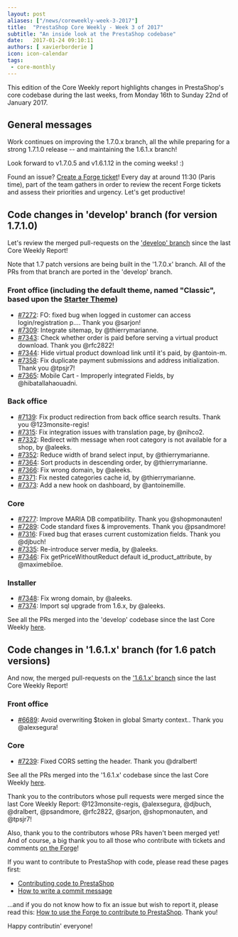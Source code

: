 ```yaml
---
layout: post
aliases: ["/news/coreweekly-week-3-2017"]
title:  "PrestaShop Core Weekly - Week 3 of 2017"
subtitle: "An inside look at the PrestaShop codebase"
date:   2017-01-24 09:10:11
authors: [ xavierborderie ]
icon: icon-calendar
tags:
 - core-monthly
---
```


This edition of the Core Weekly report highlights changes in PrestaShop's core codebase during the last weeks, from Monday 16th to Sunday 22nd of January 2017.


## General messages

Work continues on improving the 1.7.0.x branch, all the while preparing for a strong 1.7.1.0 release -- and maintaining the 1.6.1.x branch!

Look forward to v1.7.0.5 and v1.6.1.12 in the coming weeks! :)

Found an issue? [Create a Forge ticket](http://forge.prestashop.com/secure/CreateIssue%21default.jspa?selectedProjectId=11322&issuetype=1)! Every day at around 11:30 (Paris time), part of the team gathers in order to review the recent Forge tickets and assess their priorities and urgency. Let's get productive!



## Code changes in 'develop' branch (for version 1.7.1.0)

Let's review the merged pull-requests on the ['develop' branch](https://github.com/PrestaShop/PrestaShop/tree/develop) since the last Core Weekly Report!

Note that 1.7 patch versions are being built in the '1.7.0.x' branch. All of the PRs from that branch are ported in the 'develop' branch.


### Front office (including the default theme, named "Classic", based upon the [Starter Theme](https://github.com/PrestaShop/StarterTheme))

* [#7272](https://github.com/PrestaShop/PrestaShop/pull/7272): FO: fixed bug when logged in customer can access login/registration p…. Thank you @sarjon!
* [#7309](https://github.com/PrestaShop/PrestaShop/pull/7309): Integrate sitemap, by @thierrymarianne.
* [#7343](https://github.com/PrestaShop/PrestaShop/pull/7343): Check whether order is paid before serving a virtual product download. Thank you @rfc2822!
* [#7344](https://github.com/PrestaShop/PrestaShop/pull/7344): Hide virtual product download link until it's paid, by @antoin-m.
* [#7358](https://github.com/PrestaShop/PrestaShop/pull/7358): Fix duplicate payment submissions and address initialization. Thank you @tpsjr7!
* [#7365](https://github.com/PrestaShop/PrestaShop/pull/7365): Mobile Cart - Improperly integrated Fields, by @hibatallahaouadni.



### Back office

* [#7139](https://github.com/PrestaShop/PrestaShop/pull/7139): Fix product redirection from back office search results. Thank you @123monsite-regis!
* [#7315](https://github.com/PrestaShop/PrestaShop/pull/7315): Fix integration issues with translation page, by @nihco2.
* [#7332](https://github.com/PrestaShop/PrestaShop/pull/7332): Redirect with message when root category is not available for a shop, by @aleeks.
* [#7352](https://github.com/PrestaShop/PrestaShop/pull/7352): Reduce width of brand select input, by @thierrymarianne.
* [#7364](https://github.com/PrestaShop/PrestaShop/pull/7364): Sort products in descending order, by @thierrymarianne.
* [#7366](https://github.com/PrestaShop/PrestaShop/pull/7366): Fix wrong domain, by @aleeks.
* [#7371](https://github.com/PrestaShop/PrestaShop/pull/7371): Fix nested categories cache id, by @thierrymarianne.
* [#7373](https://github.com/PrestaShop/PrestaShop/pull/7373): Add a new hook on dashboard, by @antoinemille.



### Core

* [#7277](https://github.com/PrestaShop/PrestaShop/pull/7277): Improve MARIA DB compatibility. Thank you @shopmonauten!
* [#7289](https://github.com/PrestaShop/PrestaShop/pull/7289): Code standard fixes & improvements. Thank you @psandmore!
* [#7316](https://github.com/PrestaShop/PrestaShop/pull/7316): Fixed bug that erases current customization fields. Thank you @djbuch!
* [#7335](https://github.com/PrestaShop/PrestaShop/pull/7335): Re-introduce server media, by @aleeks.
* [#7346](https://github.com/PrestaShop/PrestaShop/pull/7346): Fix getPriceWithoutReduct default id_product_attribute, by @maximebiloe.



### Installer

* [#7348](https://github.com/PrestaShop/PrestaShop/pull/7348): Fix wrong domain, by @aleeks.
* [#7374](https://github.com/PrestaShop/PrestaShop/pull/7374): Import sql upgrade from 1.6.x, by @aleeks.



See all the PRs merged into the 'develop' codebase since the last Core Weekly [here](https://github.com/PrestaShop/PrestaShop/pulls?utf8=%E2%9C%93&q=is%3Apr%20merged%3A2017-01-16..2017-01-22%20is%3Aclosed%20base%3Adevelop).


## Code changes in '1.6.1.x' branch (for 1.6 patch versions) 

And now, the merged pull-requests on the ['1.6.1.x' branch](https://github.com/PrestaShop/PrestaShop/tree/develop) since the last Core Weekly Report!


### Front office

* [#6689](https://github.com/PrestaShop/PrestaShop/pull/6689): Avoid overwriting $token in global Smarty context.. Thank you @alexsegura!


### Core

* [#7239](https://github.com/PrestaShop/PrestaShop/pull/7239): Fixed CORS setting the header. Thank you @dralbert!



See all the PRs merged into the '1.6.1.x' codebase since the last Core Weekly [here](https://github.com/PrestaShop/PrestaShop/pulls?utf8=%E2%9C%93&q=is%3Apr%20merged%3A2017-01-16..2017-01-22%20is%3Aclosed%20base%3A1.6.1.x).

Thank you to the contributors whose pull requests were merged since the last Core Weekly Report: @123monsite-regis, @alexsegura, @djbuch, @dralbert, @psandmore, @rfc2822, @sarjon, @shopmonauten, and @tpsjr7!

Also, thank you to the contributors whose PRs haven't been merged yet! And of course, a big thank you to all those who contribute with tickets and comments [on the Forge](http://forge.prestashop.com/browse/BOOM/?selectedTab=com.atlassian.jira.jira-projects-plugin:summary-panel)!

If you want to contribute to PrestaShop with code, please read these pages first:

 * [Contributing code to PrestaShop](http://doc.prestashop.com/display/PS16/Contributing+code+to+PrestaShop)
 * [How to write a commit message](http://doc.prestashop.com/display/PS16/How+to+write+a+commit+message)

...and if you do not know how to fix an issue but wish to report it, please read this: [How to use the Forge to contribute to PrestaShop](http://doc.prestashop.com/display/PS16/How+to+use+the+Forge+to+contribute+to+PrestaShop). Thank you!

Happy contributin' everyone!
